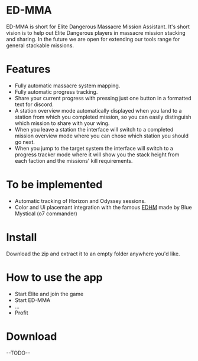 # ED-MMA
ED-MMA is short for Elite Dangerous Massacre Mission Assistant.
It's short vision is to help out Elite Dangerous players in massacre mission stacking and sharing.
In the future we are open for extending our tools range for general stackable missions.

# Features
- Fully automatic massacre system mapping.
- Fully automatic progress tracking.
- Share your current progress with pressing just one button in a formatted text for discord.
- A station overview mode automatically displayed when you land to a station from which you completed mission, so you can easily distinguish which mission to share with your wing.
- When you leave a station the interface will switch to a completed mission overview mode where you can chose which station you should go next.
- When you jump to the target system the interface will switch to a progress tracker mode where it will show you the stack height from each faction and the missions' kill requirements.

# To be implemented

- Automatic tracking of Horizon and Odyssey sessions.
- Color and Ui placemant integration with the famous [EDHM](https://github.com/BlueMystical/EDHM_UI) made by Blue Mystical (o7 commander)

# Install

Download the zip and extract it to an empty folder anywhere you'd like.

# How to use the app

- Start Elite and join the game
- Start ED-MMA
- ...
- Profit

# Download

--TODO--
